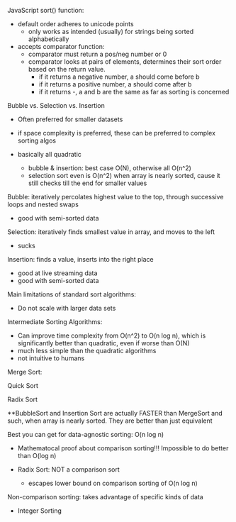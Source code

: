 JavaScript sort() function:

- default order adheres to unicode points
  - only works as intended (usually) for strings being sorted alphabetically
- accepts comparator function:
  - comparator must return a pos/neg number or 0
  - comparator looks at pairs of elements, determines their sort order based on the return value.
    - if it returns a negative number, a should come before b
    - if it returns a positive number, a should come after b
    - if it returns -, a and b are the same as far as sorting is concerned

Bubble vs. Selection vs. Insertion

- Often preferred for smaller datasets
- if space complexity is preferred, these can be preferred to complex sorting algos

- basically all quadratic
  - bubble & insertion: best case O(N), otherwise all O(n^2)
  - selection sort even is O(n^2) when array is nearly sorted, cause it still checks till the end for smaller values

Bubble: iteratively percolates highest value to the top, through successive loops and nested swaps

- good with semi-sorted data

Selection: iteratively finds smallest value in array, and moves to the left

- sucks

Insertion: finds a value, inserts into the right place

- good at live streaming data
- good with semi-sorted data

Main limitations of standard sort algorithms:

- Do not scale with larger data sets

Intermediate Sorting Algorithms:

- Can improve time complexity from O(n^2) to O(n log n), which is significantly better than quadratic, even if worse than O(N)
- much less simple than the quadratic algorithms
- not intuitive to humans

Merge Sort:

Quick Sort

Radix Sort

\*\*BubbleSort and Insertion Sort are actually FASTER than MergeSort and such, when array is nearly sorted. They are better than just equivalent

Best you can get for data-agnostic sorting: O(n log n)

- Mathematocal proof about comparison sorting!!! Impossible to do better than O(log n)

- Radix Sort: NOT a comparison sort
  - escapes lower bound on comparison sorting of O(n log n)

Non-comparison sorting: takes advantage of specific kinds of data

- Integer Sorting
